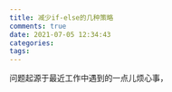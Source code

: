 ```yaml
---
title: 减少if-else的几种策略
comments: true
date: 2021-07-05 12:34:43
categories:
tags: 
---
```


问题起源于最近工作中遇到的一点儿烦心事，


